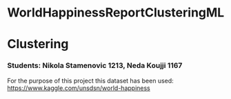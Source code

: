 # WorldHappinessReportClusteringML
# Clustering

### Students: Nikola Stamenovic 1213, Neda Koujji 1167

For the purpose of this project this dataset has been used: https://www.kaggle.com/unsdsn/world-happiness
